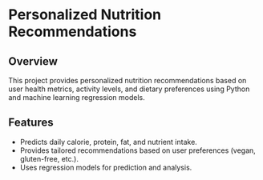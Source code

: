 # Personalized Nutrition Recommendations

## Overview
This project provides personalized nutrition recommendations based on user health metrics, activity levels, and dietary preferences using Python and machine learning regression models.

## Features
- Predicts daily calorie, protein, fat, and nutrient intake.
- Provides tailored recommendations based on user preferences (vegan, gluten-free, etc.).
- Uses regression models for prediction and analysis.


